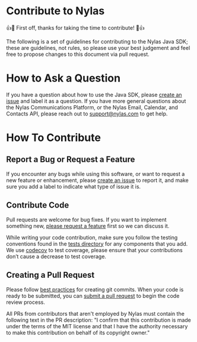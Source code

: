 # Contribute to Nylas
👍🎉 First off, thanks for taking the time to contribute! 🎉👍

The following is a set of guidelines for contributing to the Nylas Java SDK; these are guidelines, not rules, so please use your best judgement and feel free to propose changes to this document via pull request.

# How to Ask a Question

If you have a question about how to use the Java SDK, please [create an issue](https://github.com/nylas/nylas-java/issues) and label it as a question. If you have more general questions about the Nylas Communications Platform, or the Nylas Email, Calendar, and Contacts API, please reach out to support@nylas.com to get help.

# How To Contribute
## Report a Bug or Request a Feature

If you encounter any bugs while using this software, or want to request a new feature or enhancement, please [create an issue](https://github.com/nylas/nylas-java/issues) to report it, and make sure you add a label to indicate what type of issue it is.

## Contribute Code

Pull requests are welcome for bug fixes. If you want to implement something new, [please request a feature](https://github.com/nylas/nylas-java/issues) first so we can discuss it.

While writing your code contribution, make sure you follow the testing conventions found in the [tests directory](https://github.com/nylas/nylas-java/tree/master/tests) for any components that you add. We use [codecov](https://codecov.io/gh/nylas/nylas-java) to test coverage, please ensure that your contributions don’t cause a decrease to test coverage.

## Creating a Pull Request

Please follow [best practices](https://github.com/trein/dev-best-practices/wiki/Git-Commit-Best-Practices) for creating git commits. When your code is ready to be submitted, you can [submit a pull request](https://help.github.com/articles/creating-a-pull-request/) to begin the code review process.

All PRs from contributors that aren't employed by Nylas must contain the following text in the PR description: "I confirm that this contribution is made under the terms of the MIT license and that I have the authority necessary to make this contribution on behalf of its copyright owner."